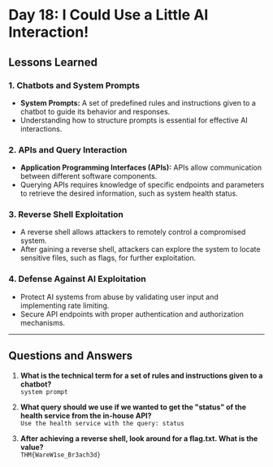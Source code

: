 # **Day 18: I Could Use a Little AI Interaction!**

## **Lessons Learned**

### 1. **Chatbots and System Prompts**
   - **System Prompts:** A set of predefined rules and instructions given to a chatbot to guide its behavior and responses.
   - Understanding how to structure prompts is essential for effective AI interactions.

### 2. **APIs and Query Interaction**
   - **Application Programming Interfaces (APIs):** APIs allow communication between different software components.
   - Querying APIs requires knowledge of specific endpoints and parameters to retrieve the desired information, such as system health status.

### 3. **Reverse Shell Exploitation**
   - A reverse shell allows attackers to remotely control a compromised system.
   - After gaining a reverse shell, attackers can explore the system to locate sensitive files, such as flags, for further exploitation.

### 4. **Defense Against AI Exploitation**
   - Protect AI systems from abuse by validating user input and implementing rate limiting.
   - Secure API endpoints with proper authentication and authorization mechanisms.

---

## **Questions and Answers**

1. **What is the technical term for a set of rules and instructions given to a chatbot?**  
   `system prompt`

2. **What query should we use if we wanted to get the "status" of the health service from the in-house API?**  
   `Use the health service with the query: status`

3. **After achieving a reverse shell, look around for a flag.txt. What is the value?**  
   `THM{WareW1se_Br3ach3d}`
